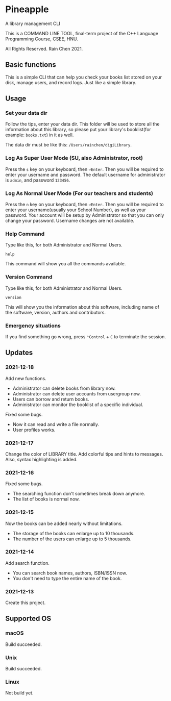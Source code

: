 # Pineapple

A library management CLI

This is a COMMAND LINE TOOL, final-term project of the C++ Language Programming Course, CSEE, HNU.

All Rights Reserved. Rain Chen 2021.

## Basic functions

This is a simple CLI that can help you check your books list stored on your disk, manage users, and record logs. Just like a simple library.

## Usage

### Set your data dir

Follow the tips, enter your data dir. This folder will be used to store all the information about this library, so please put your library's booklist(for example: `books.txt`) in it as well.

The data dir must be like this: `/Users/rainchen/digiLibrary`.

### Log As Super User Mode (SU, also Administrator, root)

Press the `s` key on your keyboard, then `⏎Enter`. Then you will be required to enter your username and password. The default username for administrator is `admin`, and password `123456`.

### Log As Normal User Mode (For our teachers and students)

Press the `n` key on your keyboard, then `⏎Enter`. Then you will be required to enter your username(usually your School Number), as well as your password. Your account will be setup by Administrator so that you can only change your password. Username changes are not available.

### Help Command

Type like this, for both Administrator and Normal Users.

```shell
help
```

This command will show you all the commands available.

### Version Command

Type like this, for both Administrator and Normal Users.

```shell
version
```

This will show you the information about this software, including name of the software, version, authors and contributors.

### Emergency situations

If you find something go wrong, press `⌃Control` + `C` to terminate the session.

## Updates

### 2021-12-18

Add new functions.

- Administrator can delete books from library now.
- Administrator can delete user accounts from usergroup now.
- Users can borrow and return books.
- Administrator can monitor the booklist of a specific individual.

Fixed some bugs.

- Now it can read and write a file normally.
- User profiles works.

### 2021-12-17

Change the color of LIBRARY title. Add colorful tips and hints to messages. Also, syntax highlighting is added.

### 2021-12-16

Fixed some bugs.

- The searching function don't sometimes break down anymore.
- The list of books is normal now.

### 2021-12-15

Now the books can be added nearly without limitations.

- The storage of the books can enlarge up to 10 thousands.
- The number of the users can enlarge up to 5 thousands.

### 2021-12-14

Add search function.

- You can search book names, authors, ISBN/ISSN now.
- You don't need to type the entire name of the book.

### 2021-12-13

Create this project.

## Supported OS

### macOS

Build succeeded.

### Unix

Build succeeded.

### Linux

Not build yet.
